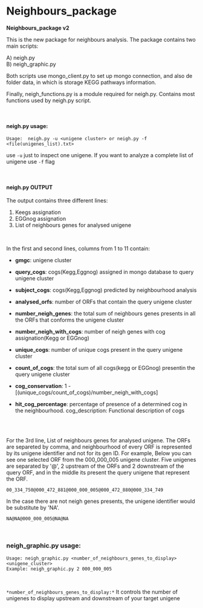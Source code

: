 # Neighbours_package
**Neighbours_package v2**

This is the new package for neighbours analysis.
The package contains two main scripts:

A) neigh.py  <br />
B) neigh_graphic.py

Both scripts use mongo_client.py to set up mongo connection, and also de folder data, in which is storage KEGG pathways information.

Finally, neigh_functions.py is a module required for neigh.py. Contains most functions used by neigh.py script.

<br />

#### neigh.py usage: ####

```
Usage:  neigh.py -u <unigene cluster> or neigh.py -f <file(unigenes_list).txt> 
```

use `-u` just to inspect one unigene. If you want to analyze a complete list of unigene use `-f` flag

<br />

#### neigh.py OUTPUT ####
The output contains three different lines:

1.  Keegs assignation
2.  EGGnog assignation
3. List of neighbours genes for analysed unigene

<br />

In the first and second lines, columns from 1 to 11 contain:

- **gmgc**: unigene cluster

- **query_cogs**: cogs(Kegg,Eggnog) assigned in mongo database to query unigene cluster 

- **subject_cogs**:  cogs(Kegg,Eggnog) predicted by neighbourhood analysis 

- **analysed_orfs**: number of ORFs that contain the query unigene cluster

- **number_neigh_genes**: the total sum of neighbours genes presents in all the ORFs that conforms the unigene cluster 

- **number_neigh_with_cogs**: number of neigh genes with cog assignation(Kegg or EGGnog) 

- **unique_cogs**: number of unique cogs present in the query unigene cluster 

- **count_of_cogs**: the total sum of all cogs(kegg or EGGnog) presentin the query unigene cluster 

- **cog_conservation**: 1 - [(unique_cogs/count_of_cogs)/number_neigh_with_cogs] 

- **hit_cog_percentage**: percentage of presence of a determined cog in the neighbourhood. 
  cog_description: Functional description of cogs

  <br />
  <br />

For the 3rd line, List of neighbours genes for analysed unigene. The ORFs are separeted by comma, and neighbourhood of every ORF is represented by its unigene identifier and not for its gen ID. For example, Below you can see one selected ORF from the 000_000_005 unigene cluster. Five unigenes are separated by '@', 2 upstream of the ORFs and 2 downstream of the query ORF, and in the middle its present the query unigene that represent the ORF.

`00_334_750@000_472_881@000_000_005@000_472_880@000_334_749`

In the case there are not neigh genes presents, the unigene identifier would be substitute by 'NA'.

`NA@NA@000_000_005@NA@NA`

<br />

### neigh_graphic.py usage: ###

```
Usage: neigh_graphic.py <number_of_neighbours_genes_to_display> <unigene_cluster>
Example: neigh_graphic.py 2 000_000_005
```
<br />

`*number_of_neighbours_genes_to_display:*`  It controls the number of unigenes to display upstream and downstream of your target
unigene 
